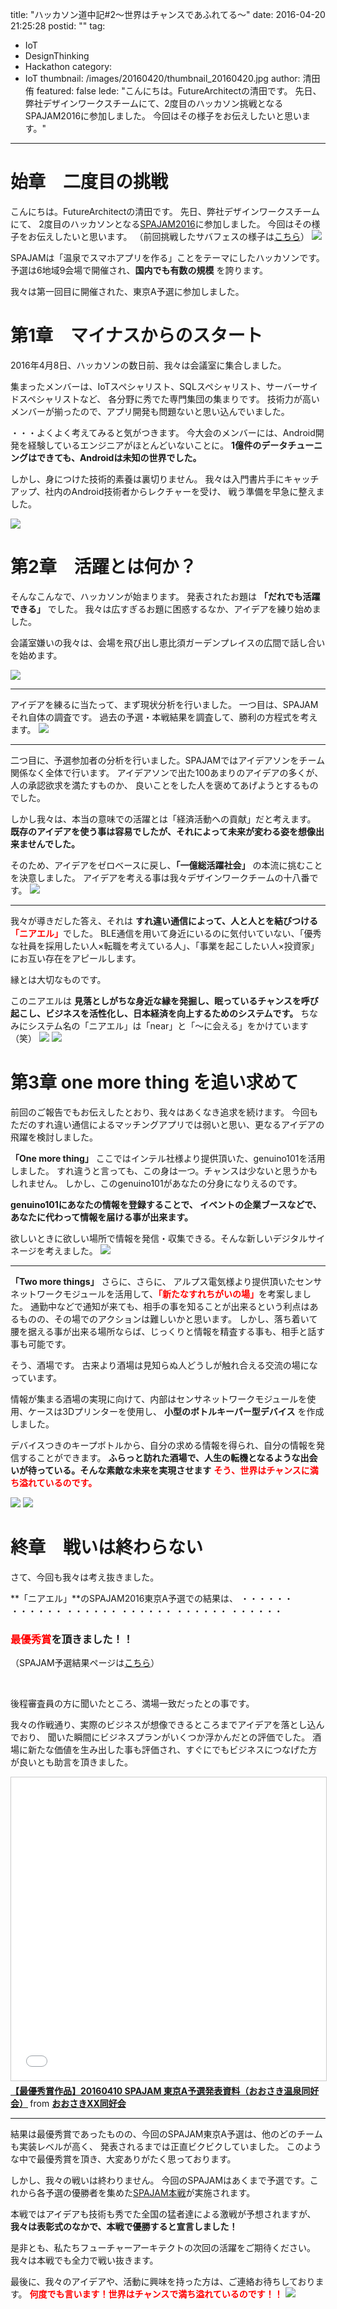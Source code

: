 title: "ハッカソン道中記#2～世界はチャンスであふれてる～"
date: 2016-04-20 21:25:28
postid: ""
tag:
  - IoT
  - DesignThinking
  - Hackathon
category:
  - IoT
thumbnail: /images/20160420/thumbnail_20160420.jpg
author: 清田侑
featured: false
lede: "こんにちは。FutureArchitectの清田です。
先日、弊社デザインワークスチームにて、2度目のハッカソン挑戦となるSPAJAM2016に参加しました。
今回はその様子をお伝えしたいと思います。"
---
# 始章　二度目の挑戦

こんにちは。FutureArchitectの清田です。
先日、弊社デザインワークスチームにて、 2度目のハッカソンとなる[SPAJAM2016](http://spajam.jp/)に参加しました。
今回はその様子をお伝えしたいと思います。
（前回挑戦したサバフェスの様子は[こちら](http://future-architect.github.io/articles/20160406/)）
<img src="/images/20160420/photo_20160420_01.jpg" class="img-small-size">


SPAJAMは「温泉でスマホアプリを作る」ことをテーマにしたハッカソンです。
予選は6地域9会場で開催され、**国内でも有数の規模** を誇ります。

我々は第一回目に開催された、東京A予選に参加しました。



# 第1章　マイナスからのスタート

2016年4月8日、ハッカソンの数日前、我々は会議室に集合しました。

集まったメンバーは、IoTスペシャリスト、SQLスペシャリスト、サーバーサイドスペシャリストなど、
各分野に秀でた専門集団の集まりです。
技術力が高いメンバーが揃ったので、アプリ開発も問題ないと思い込んでいました。

・・・よくよく考えてみると気がつきます。
今大会のメンバーには、Android開発を経験しているエンジニアがほとんどいないことに。
**1億件のデータチューニングはできても、Androidは未知の世界でした。**

しかし、身につけた技術的素養は裏切りません。
我々は入門書片手にキャッチアップ、社内のAndroid技術者からレクチャーを受け、
戦う準備を早急に整えました。

<img src="/images/20160420/photo_20160420_02.jpg" class="img-small-size">


# 第2章　活躍とは何か？

そんなこんなで、ハッカソンが始まります。
発表されたお題は **「だれでも活躍できる」** でした。
我々は広すぎるお題に困惑するなか、アイデアを練り始めました。

会議室嫌いの我々は、会場を飛び出し恵比須ガーデンプレイスの広間で話し合いを始めます。

<img src="/images/20160420/photo_20160420_03.jpg">


---



アイデアを練るに当たって、まず現状分析を行いました。
一つ目は、SPAJAMそれ自体の調査です。
過去の予選・本戦結果を調査して、勝利の方程式を考えます。
<img src="/images/20160420/photo_20160420_04.jpg">


---



二つ目に、予選参加者の分析を行いました。SPAJAMではアイデアソンをチーム関係なく全体で行います。
アイデアソンで出た100あまりのアイデアの多くが、人の承認欲求を満たすものか、
良いことをした人を褒めてあげようとするものでした。


しかし我々は、本当の意味での活躍とは「経済活動への貢献」だと考えます。
**既存のアイデアを使う事は容易でしたが、それによって未来が変わる姿を想像出来ませんでした。**


そのため、アイデアをゼロベースに戻し、**「一億総活躍社会」** の本流に挑むことを決意しました。
アイデアを考える事は我々デザインワークチームの十八番です。
<img src="/images/20160420/photo_20160420_05.jpg">



---


我々が導きだした答え、それは **すれ違い通信によって、人と人とを結びつける**<Font color="red">**「ニアエル」**</Font>でした。
BLE通信を用いて身近にいるのに気付いていない、「優秀な社員を採用したい人×転職を考えている人」、「事業を起こしたい人×投資家」にお互い存在をアピールします。


縁とは大切なものです。


このニアエルは **見落としがちな身近な縁を発掘し、眠っているチャンスを呼び起こし、ビジネスを活性化し、日本経済を向上するためのシステムです。**
ちなみにシステム名の「ニアエル」は「near」と「～に会える」をかけています（笑）
<img src="/images/20160420/photo_20160420_06.jpg" class="img-small-size">
<img src="/images/20160420/photo_20160420_07.jpg" class="img-small-size">



# 第3章 one more thing を追い求めて

前回のご報告でもお伝えしたとおり、我々はあくなき追求を続けます。
今回もただのすれ違い通信によるマッチングアプリでは弱いと思い、更なるアイデアの飛躍を検討しました。

**「One more thing」**
ここではインテル社様より提供頂いた、genuino101を活用しました。
すれ違うと言っても、この身は一つ。チャンスは少ないと思うかもしれません。
しかし、このgenuino101があなたの分身になりえるのです。


**genuino101にあなたの情報を登録することで、
イベントの企業ブースなどで、あなたに代わって情報を届ける事が出来ます。**

欲しいときに欲しい場所で情報を発信・収集できる。そんな新しいデジタルサイネージを考えました。
<img src="/images/20160420/photo_20160420_08.jpg">

---


**「Two more things」**
さらに、さらに、
アルプス電気様より提供頂いたセンサネットワークモジュールを活用して、<Font color="red">**「新たなすれちがいの場」**</Font>を考案しました。
通勤中などで通知が来ても、相手の事を知ることが出来るという利点はあるものの、その場でのアクションは難しいかと思います。
しかし、落ち着いて腰を据える事が出来る場所ならば、じっくりと情報を精査する事も、相手と話す事も可能です。

そう、酒場です。
古来より酒場は見知らぬ人どうしが触れ合える交流の場になっています。

情報が集まる酒場の実現に向けて、内部はセンサネットワークモジュールを使用、ケースは3Dプリンターを使用し、
**小型のボトルキーパー型デバイス** を作成しました。

デバイスつきのキープボトルから、自分の求める情報を得られ、自分の情報を発信することができます。
**ふらっと訪れた酒場で、人生の転機となるような出会いが待っている。そんな素敵な未来を実現させます**
<Font color="red">**そう、世界はチャンスに満ち溢れているのです。**</Font>

<img src="/images/20160420/photo_20160420_09.jpg" class="img-small-size">
<img src="/images/20160420/photo_20160420_10.jpg" class="img-small-size">


# 終章　戦いは終わらない

さて、今回も我々は考え抜きました。

**「ニアエル」**のSPAJAM2016東京A予選での結果は、
・・・・・・
・・・・・・
・・・・・・
・・・・・・
・・・・・・
・・・・・・

### <Font color="red">**最優秀賞**</Font>を頂きました！！
（SPAJAM予選結果ページは[こちら](https://spajam.jp/entry/tokyo-a/)）

<br>

後程審査員の方に聞いたところ、満場一致だったとの事です。

我々の作戦通り、実際のビジネスが想像できるところまでアイデアを落とし込んでおり、
聞いた瞬間にビジネスプランがいくつか浮かんだとの評価でした。
酒場に新たな価値を生み出した事も評価され、すぐにでもビジネスにつなげた方が良いとも助言を頂きました。

<iframe src="//www.slideshare.net/slideshow/embed_code/key/MvxEj4rc4Zg3ng" width="595" height="485" frameborder="0" marginwidth="0" marginheight="0" scrolling="no" style="border:1px solid #CCC; border-width:1px; margin-bottom:5px; max-width: 100%;" allowfullscreen> </iframe> <div style="margin-bottom:5px"> <strong> <a href="//www.slideshare.net/OsakiXXDoukoukai/20160410-spajam-a" title="【最優秀賞作品】20160410 SPAJAM 東京A予選発表資料（おおさき温泉同好会）" target="_blank">【最優秀賞作品】20160410 SPAJAM 東京A予選発表資料（おおさき温泉同好会）</a> </strong> from <strong><a href="//www.slideshare.net/OsakiXXDoukoukai" target="_blank">おおさきXX同好会</a></strong> </div>

---

結果は最優秀賞であったものの、今回のSPAJAM東京A予選は、他のどのチームも実装レベルが高く、
発表されるまでは正直ビクビクしていました。
このような中で最優秀賞を頂き、大変ありがたく思っております。


しかし、我々の戦いは終わりません。
今回のSPAJAMはあくまで予選です。これから各予選の優勝者を集めた[SPAJAM本戦](http://spajam.jp/final/)が実施されます。

本戦ではアイデアも技術も秀でた全国の猛者達による激戦が予想されますが、
**我々は表彰式のなかで、本戦で優勝すると宣言しました！**

是非とも、私たちフューチャーアーキテクトの次回の活躍をご期待ください。
我々は本戦でも全力で戦い抜きます。


最後に、我々のアイデアや、活動に興味を持った方は、ご連絡お待ちしております。
<Font color="red">**何度でも言います！世界はチャンスで満ち溢れているのです！！**<Font>
<img src="/images/20160420/photo_20160420_11.jpg">
